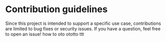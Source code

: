 # Contribution guidelines

Since this project is intended to support a specific use case, contributions are limited to bug fixes or security issues. 
If you have a question, feel free to open an issue!
how to oto ototto ttt